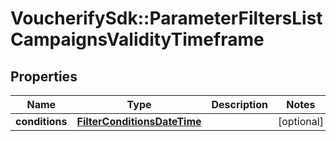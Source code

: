 # VoucherifySdk::ParameterFiltersListCampaignsValidityTimeframe

## Properties

| Name | Type | Description | Notes |
| ---- | ---- | ----------- | ----- |
| **conditions** | [**FilterConditionsDateTime**](FilterConditionsDateTime.md) |  | [optional] |

